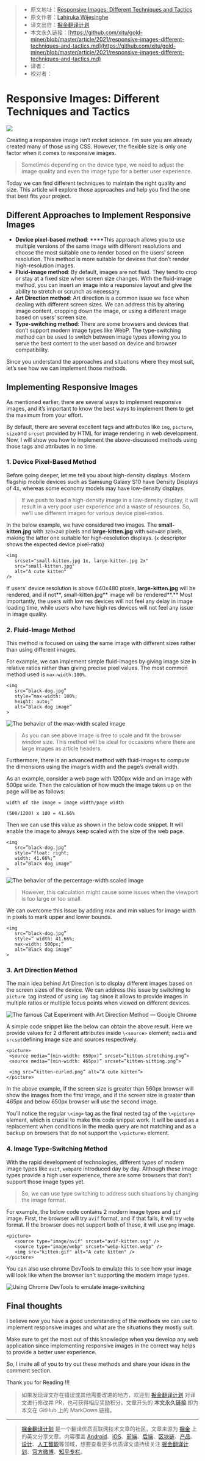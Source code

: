 > * 原文地址：[Responsive Images: Different Techniques and Tactics](https://blog.bitsrc.io/responsive-images-different-techniques-and-tactics-6045a1fa7ea2)
> * 原文作者：[Lahiruka Wijesinghe](https://medium.com/@lahiruka_)
> * 译文出自：[掘金翻译计划](https://github.com/xitu/gold-miner)
> * 本文永久链接：[https://github.com/xitu/gold-miner/blob/master/article/2021/responsive-images-different-techniques-and-tactics.md](https://github.com/xitu/gold-miner/blob/master/article/2021/responsive-images-different-techniques-and-tactics.md)
> * 译者：
> * 校对者：

# Responsive Images: Different Techniques and Tactics

![](https://cdn-images-1.medium.com/max/5760/1*AeGGYFx8qjpVRaSw4jPPzQ.jpeg)

Creating a responsive image isn’t rocket science. I’m sure you are already created many of those using CSS. However, the flexible size is only one factor when it comes to responsive images.

> Sometimes depending on the device type, we need to adjust the image quality and even the image type for a better user experience.

Today we can find different techniques to maintain the right quality and size. This article will explore those approaches and help you find the one that best fits your project.

## Different Approaches to Implement Responsive Images

* **Device pixel-based method**: ****This approach allows you to use multiple versions of the same image with different resolutions and choose the most suitable one to render based on the users’ screen resolution. This method is more suitable for devices that don’t render high-resolution images.
* **Fluid-image method**: By default, images are not fluid. They tend to crop or stay at a fixed size when screen size changes. With the fluid-image method, you can insert an image into a responsive layout and give the ability to stretch or scrunch as necessary.
* **Art Direction method**: Art direction is a common issue we face when dealing with different screen sizes. We can address this by altering image content, cropping down the image, or using a different image based on users’ screen size.
* **Type-switching method**: There are some browsers and devices that don’t support modern image types like WebP. The type-switching method can be used to switch between image types allowing you to serve the best content to the user based on device and browser compatibility.

Since you understand the approaches and situations where they most suit, let’s see how we can implement those methods.

## Implementing Responsive Images

As mentioned earlier, there are several ways to implement responsive images, and it’s important to know the best ways to implement them to get the maximum from your effort.

By default, there are several excellent tags and attributes like `img`, `picture`, `size`and `srcset` provided by HTML for image rendering in web development. Now, I will show you how to implement the above-discussed methods using those tags and attributes in no time.

### 1. Device Pixel-Based Method

Before going deeper, let me tell you about high-density displays. Modern flagship mobile devices such as Samsung Galaxy S10 have Density Displays of 4x, whereas some economy models may have low-density displays.

> If we push to load a high-density image in a low-density display, it will result in a very poor user experience and a waste of resources. So, we’ll use different images for various device pixel-ratios.

In the below example, we have considered two images. The **small-kitten.jpg** with `320×240` pixels and **large-kitten.jpg** with `640×480` pixels, making the latter one suitable for high-resolution displays. (`x` descriptor shows the expected device pixel-ratio)

```
<img 
   srcset="small-kitten.jpg 1x, large-kitten.jpg 2x"
   src="small-kitten.jpg" 
   alt="A cute kitten" 
/>
```

If users’ device resolution is above 640x480 pixels, **large-kitten.jpg** will be rendered, and if not**, small-kitten.jpg** image will be rendered**.** Most importantly, the users with low res devices will not feel any delay in image loading time, while users who have high res devices will not feel any issue in image quality.

### 2. Fluid-Image Method

This method is focused on using the same image with different sizes rather than using different images.

For example, we can implement simple fluid-images by giving image size in relative ratios rather than giving precise pixel values. The most common method used is `max-width:100%`.

```
<img 
   src=”black-dog.jpg” 
   style=”max-width: 100%; 
   height: auto;”
   alt=”Black dog image”
>
```

![The behavior of the max-width scaled image](https://cdn-images-1.medium.com/max/2000/1*qRrsflBr2ijjicwLijLZxw.gif)

> As you can see above image is free to scale and fit the browser window size. This method will be ideal for occasions where there are large images as article headers.

Furthermore, there is an advanced method with fluid-images to compute the dimensions using the image’s width and the page’s overall width.

As an example, consider a web page with 1200px wide and an image with 500px wide. Then the calculation of how much the image takes up on the page will be as follows:

```
width of the image = image width/page width

(500/1200) x 100 = 41.66%
```

Then we can use this value as shown in the below code snippet. It will enable the image to always keep scaled with the size of the web page.

```
<img 
   src=”black-dog.jpg” 
   style=”float: right; 
   width: 41.66%;”
   alt=”Black dog image”
>
```

![The behavior of the percentage-width scaled image](https://cdn-images-1.medium.com/max/2000/1*71Fwlv3IISxAwLGUZNyFXw.gif)

> However, this calculation might cause some issues when the viewport is too large or too small.

We can overcome this issue by adding max and min values for image width in pixels to mark upper and lower bounds.

```
<img 
   src=”black-dog.jpg” 
   style=” width: 41.66%; 
   max-width: 500px;”
   alt=”Black dog image”
>
```

### 3. Art Direction Method

The main idea behind Art Direction is to display different images based on the screen sizes of the device. We can address this issue by switching to `picture `tag instead of using `img `tag since it allows to provide images in multiple ratios or multiple focus points when viewed on different devices.

![The famous [Cat Experiment with Art Direction Method ](https://googlechrome.github.io/samples/picture-element/)— Google Chrome](https://cdn-images-1.medium.com/max/2000/1*owaoaROx5LN6QVYe6edlEg.gif)

A simple code snippet like the below can obtain the above result. Here we provide values for 2 different attributes inside `\<source>` element; `media` and `srcset`defining image size and sources respectively.

```
<picture>
 <source media=”(min-width: 650px)” srcset=”kitten-stretching.png”>
 <source media=”(min-width: 465px)” srcset=”kitten-sitting.png”>
 
 <img src=”kitten-curled.png” alt=”A cute kitten”>
</picture>
```

In the above example, If the screen size is greater than 560px browser will show the images from the first image, and if the screen size is greater than 465px and below 650px browser will use the second image.

You’ll notice the regular `\<img>` tag as the final nested tag of the `\<picture>` element, which is crucial to make this code snippet work. It will be used as a replacement when conditions in the media query are not matching and as a backup on browsers that do not support the `\<picture>` element.

### 4. Image Type-Switching Method

With the rapid development of technologies, different types of modern image types like `avif`, `webp`are introduced day by day. Although these image types provide a high user experience, there are some browsers that don’t support those image types yet.

> So, we can use type switching to address such situations by changing the image format.

For example, the below code contains 2 modern image types and `gif `image. First, the browser will try `avif` format, and if that fails, it will try `webp `format. If the browser does not support both of these, it will use `png` image.

```
<picture>
   <source type="image/avif" srcset="avif-kitten.svg" />
   <source type="image/webp" srcset="webp-kitten.webp" />
   <img src="kitten.gif" alt="A cute kitten" />
</picture>
```

You can also use chrome DevTools to emulate this to see how your image will look like when the browser isn't supporting the modern image types.

![Using Chrome DevTools to emulate image-switching](https://cdn-images-1.medium.com/max/2706/1*6Ey8MZsWnVkB74lQYfOBBw.gif)

## Final thoughts

I believe now you have a good understanding of the methods we can use to implement responsive images and what are the situations they mostly suit.

Make sure to get the most out of this knowledge when you develop any web application since implementing responsive images in the correct way helps to provide a better user experience.

So, I invite all of you to try out these methods and share your ideas in the comment section.

Thank you for Reading !!!

> 如果发现译文存在错误或其他需要改进的地方，欢迎到 [掘金翻译计划](https://github.com/xitu/gold-miner) 对译文进行修改并 PR，也可获得相应奖励积分。文章开头的 **本文永久链接** 即为本文在 GitHub 上的 MarkDown 链接。

---

> [掘金翻译计划](https://github.com/xitu/gold-miner) 是一个翻译优质互联网技术文章的社区，文章来源为 [掘金](https://juejin.im) 上的英文分享文章。内容覆盖 [Android](https://github.com/xitu/gold-miner#android)、[iOS](https://github.com/xitu/gold-miner#ios)、[前端](https://github.com/xitu/gold-miner#前端)、[后端](https://github.com/xitu/gold-miner#后端)、[区块链](https://github.com/xitu/gold-miner#区块链)、[产品](https://github.com/xitu/gold-miner#产品)、[设计](https://github.com/xitu/gold-miner#设计)、[人工智能](https://github.com/xitu/gold-miner#人工智能)等领域，想要查看更多优质译文请持续关注 [掘金翻译计划](https://github.com/xitu/gold-miner)、[官方微博](http://weibo.com/juejinfanyi)、[知乎专栏](https://zhuanlan.zhihu.com/juejinfanyi)。

